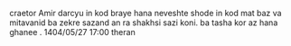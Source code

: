 craetor Amir darcyu
in kod braye hana neveshte shode
in kod mat baz va mitavanid ba zekre sazand an ra shakhsi sazi koni.
ba tasha kor az hana ghanee .
1404/05/27
17:00 theran
